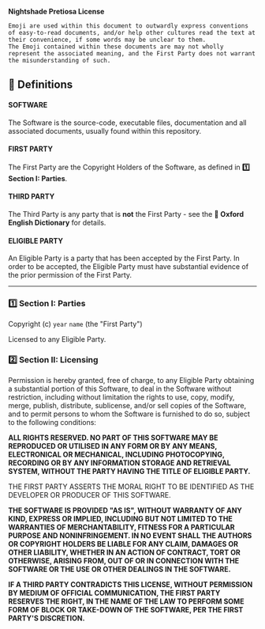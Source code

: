**Nightshade Pretiosa License**

```
Emoji are used within this document to outwardly express conventions of easy-to-read documents, and/or help other cultures read the text at their convenience, if some words may be unclear to them.
The Emoji contained within these documents are may not wholly represent the associated meaning, and the First Party does not warrant the misunderstanding of such.
```

## 📖 Definitions

#### **SOFTWARE**

The Software is the source-code, executable files, documentation and all associated documents, usually found within this repository.

#### **FIRST PARTY**

The First Party are the Copyright Holders of the Software, as defined in **1️⃣ Section I: Parties**.

#### **THIRD PARTY**

The Third Party is any party that is **not** the First Party - see the **📖 Oxford English Dictionary** for details.

#### **ELIGIBLE PARTY**

An Eligible Party is a party that has been accepted by the First Party. 
In order to be accepted, the Eligible Party must have substantial evidence of the prior permission of the First Party.

---

### 1️⃣ Section I: Parties

Copyright (c) `year` `name` (the "First Party")

Licensed to any Eligible Party.


### 2️⃣ Section II: Licensing

Permission is hereby granted, free of charge, to any Eligible Party obtaining a substantial portion
of this Software, to deal in the Software without restriction, including without limitation the rights
to use, copy, modify, merge, publish, distribute, sublicense, and/or sell
copies of the Software, and to permit persons to whom the Software is
furnished to do so, subject to the following conditions:

**ALL RIGHTS RESERVED. NO PART OF THIS SOFTWARE MAY BE REPRODUCED OR UTILISED
IN ANY FORM OR BY ANY MEANS, ELECTRONICAL OR MECHANICAL, INCLUDING PHOTOCOPYING,
RECORDING OR BY ANY INFORMATION STORAGE AND RETRIEVAL SYSTEM, WITHOUT THE
PARTY HAVING THE TITLE OF ELIGIBLE PARTY.**

THE FIRST PARTY ASSERTS THE MORAL RIGHT TO BE IDENTIFIED AS THE DEVELOPER OR PRODUCER OF
THIS SOFTWARE.

**THE SOFTWARE IS PROVIDED "AS IS", WITHOUT WARRANTY OF ANY KIND, EXPRESS OR
IMPLIED, INCLUDING BUT NOT LIMITED TO THE WARRANTIES OF MERCHANTABILITY,
FITNESS FOR A PARTICULAR PURPOSE AND NONINFRINGEMENT. IN NO EVENT SHALL THE
AUTHORS OR COPYRIGHT HOLDERS BE LIABLE FOR ANY CLAIM, DAMAGES OR OTHER
LIABILITY, WHETHER IN AN ACTION OF CONTRACT, TORT OR OTHERWISE, ARISING FROM,
OUT OF OR IN CONNECTION WITH THE SOFTWARE OR THE USE OR OTHER DEALINGS IN THE
SOFTWARE.**

**IF A THIRD PARTY CONTRADICTS THIS LICENSE, WITHOUT PERMISSION BY MEDIUM OF OFFICIAL COMMUNICATION, THE FIRST PARTY RESERVES THE RIGHT, IN THE NAME OF THE LAW TO PERFORM SOME FORM OF BLOCK OR TAKE-DOWN OF THE SOFTWARE, PER THE FIRST PARTY'S DISCRETION.**
